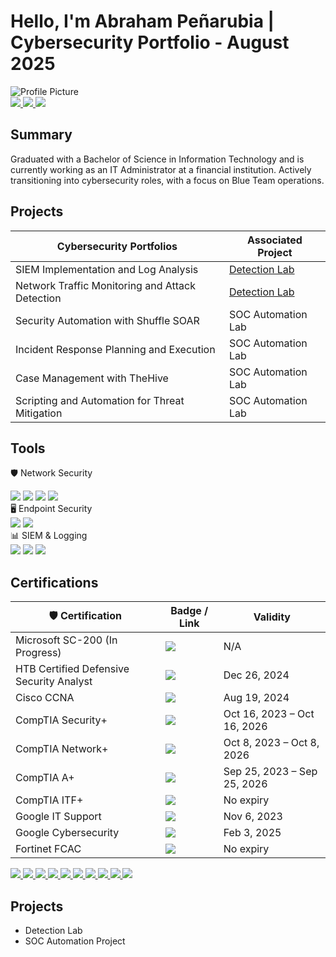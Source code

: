 # Hello, I'm Abraham Peñarubia | Cybersecurity Portfolio - August 2025

  <!-- Right side: Profile Picture -->
<img class="profile-pic" src="https://i.imgur.com/oqgSPyFt.jpeg" alt="Profile Picture" />

<div class="container">
  <!-- Left side: Buttons -->
  <div class="buttons">
    <a href="https://nh3error.github.io/portfolio2025">
      <img src="https://img.shields.io/badge/-Portfolio-181717?style=for-the-badge&logo=github&logoColor=white" />
    </a>
    <a href="https://medium.com/@abrahampenarubia">
      <img src="https://img.shields.io/badge/-Medium-12100E?style=for-the-badge&logo=medium&logoColor=white" />
    </a>
    <a href="https://linkedin.com/in/abrahampenarubia">
      <img src="https://img.shields.io/badge/-LinkedIn-0072b1?style=for-the-badge&logo=linkedin&logoColor=white" />
    </a>
    
  </div>

</div>

## Summary
Graduated with a Bachelor of Science in Information Technology and is currently working as an IT Administrator at a financial institution. Actively transitioning into cybersecurity roles, with a focus on Blue Team operations.

## Projects

| Cybersecurity Portfolios                      | Associated Project         |
|-----------------------------------------------|----------------------------|
| SIEM Implementation and Log Analysis          | <a href="https://google.com">Detection Lab</a>|
| Network Traffic Monitoring and Attack Detection | <a href="https://google.com">Detection Lab</a>|
| Security Automation with Shuffle SOAR         | SOC Automation Lab|
| Incident Response Planning and Execution      | SOC Automation Lab|
| Case Management with TheHive                  | SOC Automation Lab|
| Scripting and Automation for Threat Mitigation | SOC Automation Lab|

## Tools

🛡️ Network Security <br>
<div> <img src="https://img.shields.io/badge/-Fortinet-EE3124?&style=for-the-badge&logo=Fortinet&logoColor=white" /> <img src="https://img.shields.io/badge/-Wireshark-1679A7?&style=for-the-badge&logo=Wireshark&logoColor=white" /> <img src="https://img.shields.io/badge/-Suricata-EF3B2D?&style=for-the-badge&logo=Suricata&logoColor=white" /> <img src="https://img.shields.io/badge/-Zeek-777BB4?&style=for-the-badge&logo=Zeek&logoColor=white" /> </div> 
🖥️ Endpoint Security  <br>
<div> <img src="https://img.shields.io/badge/-CrowdStrike-FF2B06?&style=for-the-badge&logo=CrowdStrike&logoColor=white" /> <img src="https://img.shields.io/badge/-Microsoft_Defender_for_Endpoint-00A4EF?&style=for-the-badge&logo=Microsoft&logoColor=white" /> </div> 
📊 SIEM & Logging  <br>
<div> <img src="https://img.shields.io/badge/-Microsoft_Sentinel-0078D4?&style=for-the-badge&logo=Microsoft&logoColor=white" /> <img src="https://img.shields.io/badge/-Splunk-000000?&style=for-the-badge&logo=Splunk&logoColor=white" /> <img src="https://img.shields.io/badge/-ELK_Stack-005571?&style=for-the-badge&logo=Elastic&logoColor=white" /> </div> 

## Certifications

| 🛡️ Certification                             | Badge / Link                                                                                              | Validity                    |
|---------------------------------------------|------------------------------------------------------------------------------------------------------------|-----------------------------|
| Microsoft SC-200 (In Progress)              | <a href="https://learn.microsoft.com/en-us/certifications/exams/sc-200/"><img src="https://img.shields.io/badge/-SC--200%20(In%20Progress)-0078D4?style=for-the-badge&logo=Microsoft&logoColor=white" /></a> | N/A                         |
| HTB Certified Defensive Security Analyst    | <a href="https://www.credly.com/badges/87f00bb9-785a-4fa4-8c6a-1dde7b319503"><img src="https://img.shields.io/badge/-HTB%20CDSA-006400?&style=for-the-badge&logo=HackTheBox&logoColor=white" /></a> | Dec 26, 2024                |
| Cisco CCNA                                  | <a href="https://www.credly.com/badges/282c29db-dc45-4053-be4e-c19d65e97b2c"><img src="https://img.shields.io/badge/-CCNA-1D63ED?&style=for-the-badge&logo=Cisco&logoColor=white" /></a> | Aug 19, 2024                |
| CompTIA Security+                           | <a href="https://www.credly.com/badges/614649de-68a6-4cd5-985e-e11dd7f4491e"><img src="https://img.shields.io/badge/-Security%2B-FF0000?&style=for-the-badge&logo=CompTIA&logoColor=white" /></a> | Oct 16, 2023 – Oct 16, 2026 |
| CompTIA Network+                            | <a href="https://www.credly.com/badges/0610f5de-d9c7-4090-ac73-7146d3f156dd"><img src="https://img.shields.io/badge/-Network%2B-007ACC?&style=for-the-badge&logo=CompTIA&logoColor=white" /></a> | Oct 8, 2023 – Oct 8, 2026   |
| CompTIA A+                                  | <a href="https://www.credly.com/badges/618d11a9-8514-4551-bc31-4d16981fbfbd"><img src="https://img.shields.io/badge/-A%2B-4D4D4D?&style=for-the-badge&logo=CompTIA&logoColor=white" /></a> | Sep 25, 2023 – Sep 25, 2026 |
| CompTIA ITF+                                | <a href="https://www.credly.com/badges/6c530230-02e6-4e19-a893-1986a0eef50e"><img src="https://img.shields.io/badge/-ITF%2B-00BFFF?style=for-the-badge&logo=CompTIA&logoColor=white" /></a> | No expiry                   |
| Google IT Support                           | <a href="https://www.credly.com/badges/eb98b073-9f5c-432b-b282-d1a87a294984"><img src="https://img.shields.io/badge/-Google%20IT%20Support-4285F4?style=for-the-badge&logo=Google&logoColor=white" /></a> | Nov 6, 2023                 |
| Google Cybersecurity                         | <a href="https://www.credly.com/badges/6e1776e8-deb5-4da0-99ff-f4bcbfcb27bc"><img src="https://img.shields.io/badge/-Google%20Cybersecurity-34A853?style=for-the-badge&logo=Google&logoColor=white" /></a> | Feb 3, 2025                 |
| Fortinet FCAC                               | <a href="https://www.credly.com/badges/2c8bbb46-267a-4ba7-9e0a-2d252246a1e0"><img src="https://img.shields.io/badge/-Fortinet%20FCAC-C41E3A?style=for-the-badge&logo=Fortinet&logoColor=white" /></a> | No expiry                   |


<div>
  <!-- SC-200 (In Progress) -->
  <a href="https://learn.microsoft.com/en-us/certifications/exams/sc-200/">
    <img src="https://img.shields.io/badge/-SC--200%20(In%20Progress)-0078D4?style=for-the-badge&logo=Microsoft&logoColor=white" />
  </a>

  <!-- HTB CDSA -->
  <a href="https://www.credly.com/badges/87f00bb9-785a-4fa4-8c6a-1dde7b319503">
    <img src="https://img.shields.io/badge/-HTB%20CDSA-006400?&style=for-the-badge&logo=HackTheBox&logoColor=white" />
  </a>

  <!-- Cisco CCNA -->
  <a href="https://www.credly.com/badges/282c29db-dc45-4053-be4e-c19d65e97b2c">
    <img src="https://img.shields.io/badge/-CCNA-1D63ED?&style=for-the-badge&logo=Cisco&logoColor=white" />
  </a>

  <!-- CompTIA Security+ -->
  <a href="https://www.credly.com/badges/614649de-68a6-4cd5-985e-e11dd7f4491e">
    <img src="https://img.shields.io/badge/-Security%2B-FF0000?&style=for-the-badge&logo=CompTIA&logoColor=white" />
  </a>

  <!-- CompTIA Network+ -->
  <a href="https://www.credly.com/badges/0610f5de-d9c7-4090-ac73-7146d3f156dd">
    <img src="https://img.shields.io/badge/-Network%2B-007ACC?&style=for-the-badge&logo=CompTIA&logoColor=white" />
  </a>

  <!-- CompTIA A+ -->
  <a href="https://www.credly.com/badges/618d11a9-8514-4551-bc31-4d16981fbfbd">
    <img src="https://img.shields.io/badge/-A%2B-4D4D4D?&style=for-the-badge&logo=CompTIA&logoColor=white" />
  </a>

  <!-- CompTIA ITF+ -->
  <a href="https://www.credly.com/badges/6c530230-02e6-4e19-a893-1986a0eef50e">
    <img src="https://img.shields.io/badge/-ITF%2B-00BFFF?style=for-the-badge&logo=CompTIA&logoColor=white" />
  </a>

  <!-- Google IT Support -->
  <a href="https://www.credly.com/badges/eb98b073-9f5c-432b-b282-d1a87a294984">
    <img src="https://img.shields.io/badge/-Google%20IT%20Support-4285F4?style=for-the-badge&logo=Google&logoColor=white" />
  </a>

  <!-- Google Cybersecurity -->
  <a href="https://www.credly.com/badges/6e1776e8-deb5-4da0-99ff-f4bcbfcb27bc">
    <img src="https://img.shields.io/badge/-Google%20Cybersecurity-34A853?style=for-the-badge&logo=Google&logoColor=white" />
  </a>

  <!-- Fortinet FCAC -->
  <a href="https://www.credly.com/badges/2c8bbb46-267a-4ba7-9e0a-2d252246a1e0">
    <img src="https://img.shields.io/badge/-Fortinet%20FCAC-C41E3A?style=for-the-badge&logo=Fortinet&logoColor=white" />
  </a>
</div>

## Projects
- Detection Lab
- SOC Automation Project
